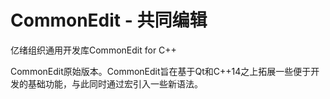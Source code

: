 # CommonEdit - 共同编辑

亿绪组织通用开发库CommonEdit for C++

CommonEdit原始版本。CommonEdit旨在基于Qt和C++14之上拓展一些便于开发的基础功能，与此同时通过宏引入一些新语法。
